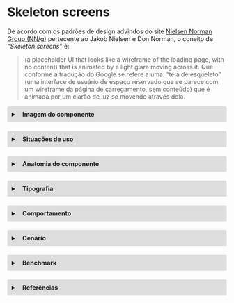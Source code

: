 <!--- Inserir título da especificação do componente a ser documentado -->
# Skeleton screens
<!--- Descrever de forma resumida o que é esse componente e quando haver limitações informar. Além de inserir uma imagem dele em seu uso mais recorrente. -->
De acordo com os padrões de design advindos do site [Nielsen Norman Group (NN/g)](https://www.nngroup.com/articles/animation-purpose-ux/ "site Nielsen Norman Group") pertecente ao Jakob Nielsen e Don Norman, o coneito de "*Skeleton screens*" é:
> (a placeholder UI that looks like a wireframe of the loading page, with no content) that is animated by a light glare moving across it.
Que conforme a tradução do Google se refere a uma:
> “tela de esqueleto” (uma interface de usuário de espaço reservado que se parece com um wireframe da página de carregamento, sem conteúdo) que é animada por um clarão de luz se movendo através dela.

<details style="margin-bottom:20px;">
  <!--- Inserir imagem do componente a ser documentado -->
  <link rel="stylesheet" href="https://cdnjs.cloudflare.com/ajax/libs/font-awesome/5.15.3/css/all.min.css" integrity="sha512-iBBXm8fW90+nuLcSKlbmrPcLa0OT92xO1BIsZ+ywDWZCvqsWgccV3gFoRBv0z+8dLJgyAHIhR35VZc2oM/gI1w==" crossorigin="anonymous" referrerpolicy="no-referrer" />
  <summary style="
    background-color: #ddd;
    padding: 10px;
    font-weight: bold;
    border-radius: 4px 4px 0 0;
    cursor:pointer;"
    title="Clique aqui para visualizar a imagem do componente">
    <i class="fas fa-image" style="color: #2879d0;margin-right:10px;"></i> Imagem do componente</summary>
  <div style="
    border: 1px solid #ddd;
    border-radius: 0 0 4px 4px;
    padding: 15px;">
    <p>Esse é o formato do componente Skeleton Screen sem o conteúdo estar dinâmico utilizando alguns elementos com fundo claro.</p>
    <p>Caso não visualize a imagem abaixo acessar por aqui a <a href="https://drive.google.com/file/d/1VLaB-qYHY5c-0MSsRu4n8cNDS0ltuBva/view?usp=sharing" target="_blank">imagem do Skeleton</a>.</p>
    <img src="exibindo Skeleton SEM conteudo dinamico.png" width="100%" height="auto" alt="Formato do componente Skeleton Screen utilizando tabela com fundo claro" />
    <hr>
    <p>Veja como o skeleton pode se apresentar de acordo com os dados a serem carregados. As linhas demarcadas representam a área em que o carregamento vai substituir o skeleton.</p>
    <p>Caso não visualize a imagem abaixo acessar por aqui a <a href="https://drive.google.com/file/d/1XcDhA1ZCuqurkx2g-uLXWC_OaxImPt-n/view?usp=sharing" target="_blank">visualização do skeleton com os dados</a>.</p>
    <img src="exibindo Skeleton COM conteudo dinamico.png" width="100%" height="auto" alt="Visualização do skeleton com os dados" />
    <hr>
    <p>Veja agora o zoom do skeleton com os dados a serem carregados.</p>
    <p>Caso não visualize a imagem abaixo acessar por aqui a <a href="https://drive.google.com/file/d/1cSg0T0JlpAKOXqajSX_Nc9gc4l9EsxDo/view?usp=sharing" target="_blank">visualização do zoom do skeleton com os dados</a>.</p>
    <img src="exibindo ZOOM Skeleton COM conteudo dinamico.png" width="100%" height="auto" alt="Visualização do zoom do skeleton com os dados" />
  </div>
</details>

<details style="margin-bottom:20px;">
  <!--- Descrever as formas em que esse componente deve ser usado. Além de ser interessante para cada formato ter sua imagem referente a cada uma dessas formas. -->
  <summary style="
    background-color: #ddd;
    padding: 10px;
    font-weight: bold;
    border-radius: 4px 4px 0 0;
    cursor:pointer;"
    title="Clique aqui para visualizar as situações de uso do componente">
    <i class="fas fa-check" style="color: #2879d0;margin-right:10px;"></i> Situações de uso</summary>
  <div style="
    border: 1px solid #ddd;
    border-radius: 0 0 4px 4px;
    padding: 15px;">
    <p>Continuando com a referência do site <a href="https://www.nngroup.com/articles/animation-purpose-ux/" target="_blank">Nielsen Norman Group (NN/g)</a> seu uso se dá:.</p>
    <blockquote>
      In addition to showing a transition between modes or views of data, animations are also helpful for communicating state changes that are not triggered by users’ actions. For example, loading indicators show that the system is not yet ready to accept input.
    </blockquote>
    <p>Ou seja, a tradução do Google se refere que:</p>
    <blockquote>
      Além de mostrar uma transição entre modos ou visualizações de dados, as animações também são úteis para comunicar mudanças de estado que não são acionadas pelas ações dos usuários. Por exemplo, os indicadores de carregamento mostram que o sistema ainda não está pronto para aceitar entradas.
    </blockquote>
    <hr>
    <p><b>Situação de uso 1</b></p>
    <!--- Seria a forma normal e mais recorrente de uso. -->
    <p>Aplicados em telas que têm uma demora no carregamento dos dados.</p>
  </div>
</details>

<details style="margin-bottom:20px;">
  <!--- Nessa parte entram as especificações de estilização do componente e fazer com que essas sejam detalhadas com os nomes das propriedades utilizadas no CSS. Prever seu comportamento quando redimensionar a tela do navegador sinalizando sua respectiva resolução. E em todos os casos é interessante colocar suas respectivas imagens, exceto da dimensão a não ser que essa possa ter casos específicos que requer mais atenção. -->
  <summary style="
    background-color: #ddd;
    padding: 10px;
    font-weight: bold;
    border-radius: 4px 4px 0 0;
    cursor:pointer;"
    title="Clique aqui para visualizar a anatomia do componente">
    <i class="fas fa-draw-polygon" style="color: #2879d0;margin-right:10px;"></i> Anatomia do componente</summary>
  <div style="
    border: 1px solid #ddd;
    border-radius: 0 0 4px 4px;
    padding: 15px;">
    <p><b>Dimensão</b></p>
    <!--- Vai detalhar o tamanho do componente que está sendo especificado. -->
    <p>Vai depender do dado final a ser carregado, possuindo a seguir algumas alturas pré-definidas.</p>
    <p><u>Largura</u></p>
    <!--- width: Detalhar; -->
    <p>Será aplicado o bom senso para manter a harmonia do Skeleton, projetando o comprimento em que o dado a ser carregado irá ser exibido.</p>
    <p><u>Altura</u></p>
    <!--- height: Detalhar; -->
    <p>Para cada altura mencionada a seguir foi adotado de acordo com o espeçamento entre linhas aos dados a serem exibidos, pois mesmo que possuem uma fonte com altura semelhante o que irá determinar a altura da forma do Skeleton será o espaço entre cada linha de texto.</p>
    <p>Onde o protótipo será representado apenas a ideia, pois na aplicação possa ser que as alturas aplicadas tenham que ser ajustadas para representar a transição mais próxima para quando as formas do Skeleton se transformarem nos dados a serem carregados.</p>
    <p>Para altura em que o espaçamento entre linhas é grande, com fonte de uns 15px ou mais (quando a fonte for um tamanho muito grande é provável que a altura da forma do Skeleton seja maior do que 18px).</p>
    <ul>
      <li>height: 18px;</li>
    </ul>
    <p>Para altura em que o espaçamento entre linhas é mediano, geralmente será para a altura de um badge de uns 17px.</p>
    <ul>
      <li>height: 15px;</li>
    </ul>
    <p>Para altura em que o espaçamento entre linhas é pequeno, com fonte de uns 16px.</p>
    <ul>
      <li>height: 10px;</li>
    </ul>
    <p>Para altura em que o espaçamento entre linhas é bem pequeno, com fonte de uns 13px.</p>
    <ul>
      <li>height: 9px;</li>
    </ul>
    <p><u>Arredondamento</u></p>
    <!--- Informar as áreas em que o componente possui o arredondamento, isso caso de fato possua, se não possui esse recurso retirar ele e editar a numeração dos itens da anatomia. Esse arrendamento comumente é aplicado nos cantos utilizando no CSS a propriedade border-radius. -->
    <p>Utilizados dois tipos:</p>
    <ol style="margin: -20px 0 20px 30px;">
      <li>Para altura das formas a partir de 15px, utilizando <b>border-radius: 4px;</b></li>
      <li>Para altura das formas a partir de 14px, utilizando <b>border-radius: 2px;</b></li>
    </ol>
    <p><u>Espaçamento</u></p>
    <!--- Informar as áreas em que o componente possui espaços. Esse espaçamento comumente é utilizado no CSS pelas propriedades padding e margin. -->
    <p>Vai variar para poder aplicar harmonização do Skeleton que mais se assemelha aos dados que serão carregados. Nas imagens a seguir visualizadas nos links abaixo o contorno azul é o skeleton.</p>
    <p>Utilizados dois tipos:</p>
    <ol style="margin: -20px 0 20px 30px;">
      <li><b>Espaçamento interno</b> - não se aplica.</li><!--- padding: Detalhar; -->
      <li><b>Espaçamento externo</b> - vai depender de como os dados finais são projetados na tela. A regra é manter um espaço entre eles de forma homogênea mantendo um padrão de espaçamento com as formas geométricas para a tela.</li><!--- margin: Detalhar; -->
    </ol>
  </div>
</details>

<details style="margin-bottom:20px;">
  <!--- Informar a estilização de todo o conteúdo textual que o componente poderá possuir, para os que não se aplicar apagar o item e renumerar ou então até criar outros seguindo a numeração. Caso tenha textos específicos que não podem ser facilmente localizados pelos itens descritos aqui neste item, use o recurso de inserir a imagem com os textos e sinalizar informando a aplicação dos estilos. -->
  <summary style="
    background-color: #ddd;
    padding: 10px;
    font-weight: bold;
    border-radius: 4px 4px 0 0;
    cursor:pointer;"
    title="Clique aqui para visualizar as tipografia do componente">
    <i class="fas fa-font" style="color: #2879d0;margin-right:10px;"></i> Tipografia</summary>
  <div style="
    border: 1px solid #ddd;
    border-radius: 0 0 4px 4px;
    padding: 15px;">
    <p>A tipografia utilizada é a que o sistema já possui por padrão e o Skeleton usará apenas formas geométricas para aplicar o carregamento do conteúdo.</p>
  </div>
</details>

<details style="margin-bottom:20px;">
  <!--- Detalhar como o componente irá se comportar. -->
  <summary style="
    background-color: #ddd;
    padding: 10px;
    font-weight: bold;
    border-radius: 4px 4px 0 0;
    cursor:pointer;"
    title="Clique aqui para visualizar os comportamentos do componente">
    <i class="fas fa-retweet" style="color: #2879d0;margin-right:10px;"></i> Comportamento</summary>
  <div style="
    border: 1px solid #ddd;
    border-radius: 0 0 4px 4px;
    padding: 15px;">
    <p>A animação do Skeleton terá os seguintes efeitos:</p>
    <p><u>Na transição INICIAL</u></p>
    <ul style="margin-top: -15px;">
      <li>Delay = 1ms</li>
      <li>Navigate to = transição FINAL</li>
      <li>Animate = Smart animate</li>
      <li>Curve = Ease In And Out</li>
      <li>Duration = 1000ms</li>
    </ul>
    <p><u>Na transição FINAL</u></p>
    <ul style="margin-top: -15px;">
      <li>Delay = 9ms</li>
      <li>Navigate to = transição INICIAL</li>
      <li>Animate = Dissolve</li>
      <li>Curve = Linear</li>
      <li>Duration = 1000ms</li>
    </ul>
    <p><u>Na transição do CONTEÚDO carregado</u></p>
    <ul style="margin-top: -15px;">
      <li>Animate = Dissolve</li>
      <li>Curve = Ease Out</li>
      <li>Duration = 800ms</li>
    </ul>
  </div>
</details>

<details style="margin-bottom:20px;">
  <!--- Inserir os protótipos do componente a ser documentado -->
  <summary style="
    background-color: #ddd;
    padding: 10px;
    font-weight: bold;
    border-radius: 4px 4px 0 0;
    cursor:pointer;"
    title="Clique aqui para visualizar os cenários do componente">
    <i class="fab fa-figma" style="color: #2879d0;margin-right:10px;"></i> Cenário</summary>
  <div style="
    border: 1px solid #ddd;
    border-radius: 0 0 4px 4px;
    padding: 15px;">
    <p><a href="https://www.figma.com/proto/UCIWxoWAioHrFnG4vMYl0o/04-Templates?page-id=101%3A64&node-id=112%3A350&viewport=-307%2C647%2C0.1657804399728775&scaling=min-zoom" target="_blank">Protótipo navegável no Figma com o Skeleton Sreens no fundo claro</a>.</p>
    <hr>
    <p><a href="https://www.figma.com/proto/UCIWxoWAioHrFnG4vMYl0o/04-Templates?page-id=112%3A591&node-id=112%3A604&viewport=617%2C497%2C1.1153100728988647&scaling=min-zoom" target="_blank">Protótipo navegável no Figma com o Skeleton Sreens no fundo escuro</a>.</p>
  </div>
</details>

<details style="margin-bottom:20px;">
  <!--- Detalhar as referências de grandes empresas (Google, Amazon, Microsoft, etc) que usam o recurso do componente que está sendo especificado. -->
  <summary style="
    background-color: #ddd;
    padding: 10px;
    font-weight: bold;
    border-radius: 4px 4px 0 0;
    cursor:pointer;"
    title="Clique aqui para visualizar os benchmarks do componente">
    <i class="fas fa-building" style="color: #2879d0;margin-right:10px;"></i> Benchmark</summary>
  <div style="
    border: 1px solid #ddd;
    border-radius: 0 0 4px 4px;
    padding: 15px;">
    <p>Empresas como Facebook, Linkedin, Google, Youtube, banco Itaú, Nubank entre outras utilizam esse recurso digital para proporcionar uma boa UX. Vide alguns dos exemplos citados aqui no link: <a href="https://brasil.uxdesign.cc/como-as-skeletons-screens-podem-ajudar-a-aprimoram-experi%C3%AAncia-de-uso-do-seu-produto-987c736651ca" target="_blank">Sobre skeleton screens e Benchmark - site</a>.</p>
    <p>A seguir algumas referências de mercado no uso do skeleton screen.</p>
    <hr>
    <p><u>Google Drive</u></p>
    <!--- Detalhar o comportamento de como essa empresa que está sendo listada como referência usa esse componente. -->
    <p>Inicialmente aparece o lado esquerdo parcialmente populado e do meio com o load circular tradicional, em seguida cards deslizam da direita para a esquerda contendo ao mesmo tempo o surgimento do meio para baixo de outras informações. Nos cards o skeleton tem um efeito sutil e seu conteúdo vai preenchendo da esquerda para a direita. Esse conteúdo apresentado se encontra na opção de Prioriedade do Google Drive, nos demais locais ele exibe outras animações.</p>
    <p>Caso não visualize o gif animado abaixo, acessar por aqui o <a href="https://drive.google.com/file/d/1pIbYfNSc8BhwbsnHkDB5BOXJ9wCU28PM/view?usp=sharing" target="_blank">efeito de Skeleton screens no Google Drive</a>.</p>
    <img src="Referencia-1_GoogleDrive.gif" width="100%" height="auto" alt="Visualizar efeito de Skeleton screens no Google Drive" />
    <hr>
    <p><u>Youtube</u></p>
    <!--- Detalhar o comportamento de como essa empresa que está sendo listada como referência usa esse componente. -->
    <p>Inicialmente aparece as cores de fundo do lado esquerdo e do direito contendo o skeleton sem efeito aplicado neles, tudo estático. Depois todos os skeletons do lado direito somem e vai surgindo aos poucos, aparecendo de forma parcial nos itens que o texto já carregou e as imagens vem a seguir aparecendo de cima para baixo, podendo ser perceptível ou não dependendo da demora do conteúdo ir preenchendo o skeleton e por último o lado esquerdo vem preenchendo com o texto vindo de cima para baixo com um leve efeito no fundo.</p>
    <p>Caso não visualize o gif animado abaixo, acessar por aqui o <a href="https://drive.google.com/file/d/1AxUyVHLGv3TSizmP-5CQiqEH_R9IYuzI/view?usp=sharing" target="_blank">efeito de Skeleton screens no Youtube</a>.</p>
    <img src="Referencia-2_Youtube.gif" width="100%" height="auto" alt="Visualizar efeito de Skeleton screens no Youtube" />
  </div>
</details>

<details style="margin-bottom:20px;">
  <!--- Inserir todas as referências utilizadas para especificar esse componente -->
  <summary style="
    background-color: #ddd;
    padding: 10px;
    font-weight: bold;
    border-radius: 4px 4px 0 0;
    cursor:pointer;"
    title="Clique aqui para visualizar as referências do componente">
    <i class="fas fa-book" style="color: #2879d0;margin-right:10px;"></i> Referências</summary>
  <div style="
    border: 1px solid #ddd;
    border-radius: 0 0 4px 4px;
    padding: 15px;">
    <p><a href="https://www.figma.com/community/file/834358460009249905" target="_blank">Skeleton loader - Figma</a></p>
    <p><a href="https://www.figma.com/community/file/968801107739343872" target="_blank">Skeleton components - Figma</a></p>
    <p><a href="https://codepen.io/vinayakkulkarni/pen/XZwaBp" target="_blank">Skeleton screens - HTML/CSS</a></p>
    <p><a href="https://brasil.uxdesign.cc/como-as-skeletons-screens-podem-ajudar-a-aprimoram-experi%C3%AAncia-de-uso-do-seu-produto-987c736651ca" target="_blank">Sobre Benchmark - site</a></p>
    <p><a href="https://www.nngroup.com/articles/animation-purpose-ux/" target="_blank">Sobre Skeleton screens - site</a></p>
  </div>
</details>
